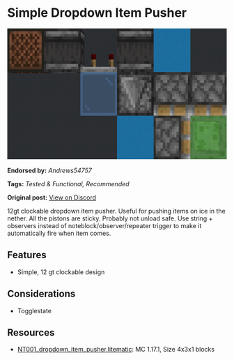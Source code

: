 # Simple Dropdown Item Pusher
<img alt="dropdown_item_pusher.png" src="images/dropdown_item_pusher.png?raw=1" height="300px">

**Endorsed by:** *Andrews54757*

**Tags:** *Tested & Functional, Recommended*

**Original post:** [View on Discord](https://discord.com/channels/1375556143186837695/1388318627815493723)

12gt clockable dropdown item pusher. Useful for pushing items on ice in the nether. All the pistons are sticky. Probably not unload safe. Use string + observers instead of noteblock/observer/repeater trigger to make it automatically fire when item comes.
## Features
- Simple, 12 gt clockable design
## Considerations
- Togglestate

## Resources
- [NT001_dropdown_item_pusher.litematic](attachments/NT001_dropdown_item_pusher.litematic): MC 1.17.1, Size 4x3x1 blocks
